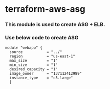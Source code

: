 # terraform-aws-asg
### This module is used to create ASG + ELB.
### Use below code to create ASG

```
module "webapp" {
  source           = "../"
  region           = "us-east-1"
  max_size         = "1"
  min_size         = "1"
  desired_capacity = "1"
  image_owner      = "137112412989"
  instance_type    = "c5.large"
  }
